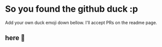 # So you found the github duck :p
Add your own duck emoji down bellow. I'll accept PRs on the readme page.
## here :duck:
